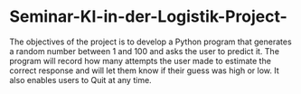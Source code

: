 # Seminar-KI-in-der-Logistik-Project-
The objectives of the project is to develop a Python program that generates a random number between 1 and 100 and asks the user to predict it. The program will record how many attempts the user made to estimate the correct response and will let them know if their guess was high or low. It also enables users to Quit at any time. 
